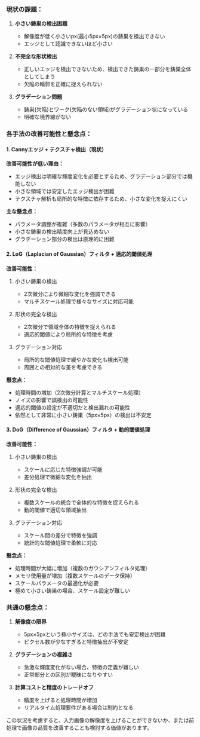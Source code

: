 ### 現状の課題：
1. **小さい鋳巣の検出困難**
   - 解像度が低く小さいpx(最小5px×5px)の鋳巣を検出できない
   - エッジとして認識できないほど小さい

2. **不完全な形状検出**
   - 正しいエッジを検出できないため、検出できた鋳巣の一部分を鋳巣全体としてしまう
   - 欠陥の輪郭を正確に捉えられない

3. **グラデーション問題**
   - 鋳巣(欠陥)とワーク(欠陥のない領域)がグラデーション状になっている
   - 明確な境界線がない

### 各手法の改善可能性と懸念点：

#### 1. Cannyエッジ + テクスチャ検出（現状）

**改善可能性が低い理由：**
- エッジ検出は明確な輝度変化を必要とするため、グラデーション部分では機能しない
- 小さな領域では安定したエッジ検出が困難
- テクスチャ解析も局所的な特徴に依存するため、小さな変化を捉えにくい

**主な懸念点：**
- パラメータ調整が複雑（多数のパラメータが相互に影響）
- 小さな鋳巣の検出精度向上が見込めない
- グラデーション部分の検出は原理的に困難

#### 2. LoG（Laplacian of Gaussian）フィルタ + 適応的閾値処理

**改善可能性：**
1. 小さい鋳巣の検出
   - 2次微分により微細な変化を強調できる
   - マルチスケール処理で様々なサイズに対応可能

2. 形状の完全な検出
   - 2次微分で領域全体の特徴を捉えられる
   - 適応的閾値により局所的な特徴を考慮

3. グラデーション対応
   - 局所的な閾値処理で緩やかな変化も検出可能
   - 周囲との相対的な差を考慮できる

**懸念点：**
- 処理時間の増加（2次微分計算とマルチスケール処理）
- ノイズの影響で誤検出の可能性
- 適応的閾値の設定が不適切だと検出漏れの可能性
- 依然として非常に小さい鋳巣（5px×5px）の検出は不安定

#### 3. DoG（Difference of Gaussian）フィルタ + 動的閾値処理

**改善可能性：**
1. 小さい鋳巣の検出
   - スケールに応じた特徴強調が可能
   - 差分処理で微細な変化を抽出

2. 形状の完全な検出
   - 複数スケールの統合で全体的な特徴を捉えられる
   - 動的閾値で適切な領域抽出

3. グラデーション対応
   - スケール間の差分で特徴を強調
   - 統計的な閾値処理で柔軟に対応

**懸念点：**
- 処理時間が大幅に増加（複数のガウシアンフィルタ処理）
- メモリ使用量が増加（複数スケールのデータ保持）
- スケールパラメータの最適化が必要
- 極めて小さい鋳巣の場合、スケール設定が難しい

### 共通の懸念点：

1. **解像度の限界**
   - 5px×5pxという極小サイズは、どの手法でも安定検出が困難
   - ピクセル数が少なすぎると特徴抽出が不安定

2. **グラデーションの複雑さ**
   - 急激な輝度変化がない場合、特徴の定義が難しい
   - 正常部分との区別が曖昧になりやすい

3. **計算コストと精度のトレードオフ**
   - 精度を上げると処理時間が増加
   - リアルタイム処理要件がある場合は制約となる

この状況を考慮すると、入力画像の解像度を上げることができないか、または前処理で画像の品質を改善することも検討する価値があります。
